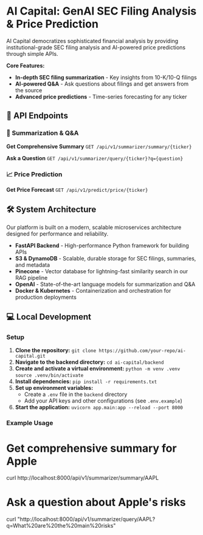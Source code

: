 AI Capital: GenAI SEC Filing Analysis & Price Prediction
=====================================================

AI Capital democratizes sophisticated financial analysis by providing institutional-grade SEC filing analysis and AI-powered price predictions through simple APIs.

**Core Features:**
- **In-depth SEC filing summarization** - Key insights from 10-K/10-Q filings
- **AI-powered Q&A** - Ask questions about filings and get answers from the source
- **Advanced price predictions** - Time-series forecasting for any ticker

## 🚀 API Endpoints

### 📝 Summarization & Q&A

**Get Comprehensive Summary**
`GET /api/v1/summarizer/summary/{ticker}`

**Ask a Question**
`GET /api/v1/summarizer/query/{ticker}?q={question}`

### 📈 Price Prediction

**Get Price Forecast**
`GET /api/v1/predict/price/{ticker}`

## 🛠️ System Architecture

Our platform is built on a modern, scalable microservices architecture designed for performance and reliability.

- **FastAPI Backend** - High-performance Python framework for building APIs
- **S3 & DynamoDB** - Scalable, durable storage for SEC filings, summaries, and metadata
- **Pinecone** - Vector database for lightning-fast similarity search in our RAG pipeline
- **OpenAI** - State-of-the-art language models for summarization and Q&A
- **Docker & Kubernetes** - Containerization and orchestration for production deployments

## 💻 Local Development

### Setup

1.  **Clone the repository:**
    `git clone https://github.com/your-repo/ai-capital.git`
2.  **Navigate to the backend directory:**
    `cd ai-capital/backend`
3.  **Create and activate a virtual environment:**
    `python -m venv .venv`
    `source .venv/bin/activate`
4.  **Install dependencies:**
    `pip install -r requirements.txt`
5.  **Set up environment variables:**
    - Create a `.env` file in the `backend` directory
    - Add your API keys and other configurations (see `.env.example`)
6.  **Start the application:**
    `uvicorn app.main:app --reload --port 8000`

### Example Usage

# Get comprehensive summary for Apple
curl http://localhost:8000/api/v1/summarizer/summary/AAPL

# Ask a question about Apple's risks
curl "http://localhost:8000/api/v1/summarizer/query/AAPL?q=What%20are%20the%20main%20risks"